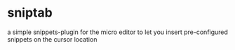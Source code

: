 # sniptab
a simple snippets-plugin for the micro editor to let you insert pre-configured snippets on the cursor location
